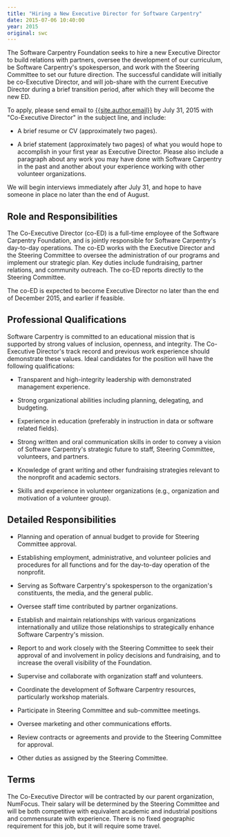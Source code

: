 ```yaml
---
title: "Hiring a New Executive Director for Software Carpentry"
date: 2015-07-06 10:40:00
year: 2015
original: swc
---
```

<p>
  The Software Carpentry Foundation seeks to hire a new Executive Director to build relations with partners,
  oversee the development of our curriculum,
  be Software Carpentry's spokesperson,
  and work with the Steering Committee to set our future direction.
  The successful candidate will initially be co-Executive Director,
  and will job-share with the current Executive Director during a brief transition period,
  after which they will become the new ED.
</p>
<p>
  To apply, please send email to <a href="mailto:{{site.author.email}}">{{site.author.email}}</a> by July 31, 2015
  with "Co-Executive Director" in the subject line, and include:
</p>
<ul>
  <li>
    <p>
      A brief resume or CV (approximately two pages).
    </p>
  </li>
  <li>
    <p>
      A brief statement (approximately two pages) of what you would hope to accomplish in your first year as Executive Director.
      Please also include a paragraph about any work you may have done with Software Carpentry in the past
      and another about your experience working with other volunteer organizations.
    </p>
  </li>
</ul>
<p>
  We will begin interviews immediately after July 31, and hope to have someone in place no later than the end of August.
</p>
<h2>Role and Responsibilities</h2>
<p>
  The Co-Executive Director (co-ED) is a full-time employee of the Software Carpentry Foundation,
  and is jointly responsible for Software Carpentry's day-to-day operations.
  The co-ED works with the Executive Director and the Steering Committee to oversee the administration of our programs and implement our strategic plan.
  Key duties include fundraising, partner relations, and community outreach.
  The co-ED reports directly to the Steering Committee.
</p>
<p>
  The co-ED is expected to become Executive Director no later than the end of December 2015,
  and earlier if feasible.
</p>
<h2>Professional Qualifications</h2>
<p>
  Software Carpentry is committed to an educational mission that is supported by strong values of inclusion, openness, and integrity.
  The Co-Executive Director's track record and previous work experience should demonstrate these values.
  Ideal candidates for the position will have the following qualifications:
</p>
<ul>
  <li>
    <p>
      Transparent and high-integrity leadership with demonstrated management experience.
    </p>
  </li>
  <li>
    <p>
      Strong organizational abilities including planning, delegating, and budgeting.
    </p>
  </li>
  <li>
    <p>
      Experience in education (preferably in instruction in data or software related fields).
    </p>
  </li>
  <li>
    <p>
      Strong written and oral communication skills in order to convey a vision of Software Carpentry's strategic future
      to staff, Steering Committee, volunteers, and partners.
    </p>
  </li>
  <li>
    <p>
      Knowledge of grant writing and other fundraising strategies relevant to the nonprofit and academic sectors.
    </p>
  </li>
  <li>
    <p>
      Skills and experience in volunteer organizations (e.g., organization and motivation of a volunteer group).
    </p>
  </li>
</ul>
<h2>Detailed Responsibilities</h2>
<ul>
  <li>
    <p>
      Planning and operation of annual budget to provide for Steering Committee approval.
    </p>
  </li>
  <li>
    <p>
      Establishing employment, administrative, and volunteer policies and procedures
      for all functions and for the day-to-day operation of the nonprofit.
    </p>
  </li>
  <li>
    <p>
      Serving as Software Carpentry's spokesperson to the organization's constituents, the media, and the general public.
    </p>
  </li>
  <li>
    <p>
      Oversee staff time contributed by partner organizations.
    </p>
  </li>
  <li>
    <p>
      Establish and maintain relationships with various organizations internationally
      and utilize those relationships to strategically enhance Software Carpentry's mission.
    </p>
  </li>
  <li>
    <p>
      Report to and work closely with the Steering Committee to seek their approval of and involvement in policy decisions and fundraising,
      and to increase the overall visibility of the Foundation.
    </p>
  </li>
  <li>
    <p>
      Supervise and collaborate with organization staff and volunteers.
    </p>
  </li>
  <li>
    <p>
      Coordinate the development of Software Carpentry resources, particularly workshop materials.
    </p>
  </li>
  <li>
    <p>
      Participate in Steering Committee and sub-committee meetings.
    </p>
  </li>
  <li>
    <p>
      Oversee marketing and other communications efforts.
    </p>
  </li>
  <li>
    <p>
      Review contracts or agreements and provide to the Steering Committee for approval.
    </p>
  </li>
  <li>
    <p>
      Other duties as assigned by the Steering Committee.
    </p>
  </li>
</ul>
<h2>Terms</h2>
<p>
  The Co-Executive Director will be contracted by our parent organization, NumFocus.
  Their salary will be determined by the Steering Committee and will be both
  competitive with equivalent academic and industrial positions
  and commensurate with experience.
  There is no fixed geographic requirement for this job, but it will require some travel.
</p>
